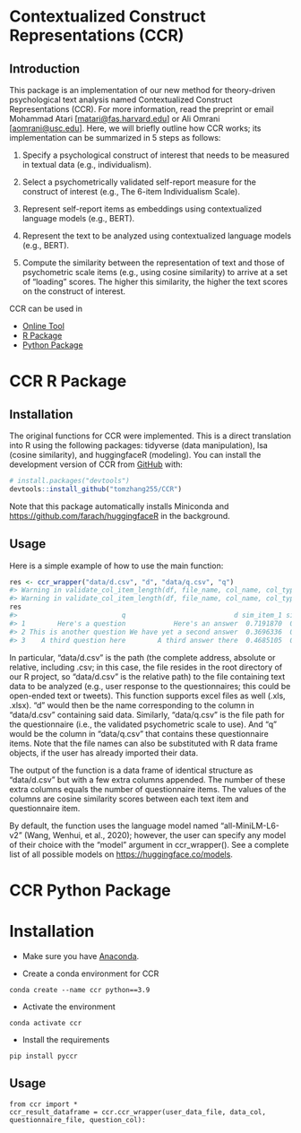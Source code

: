 # Contextualized Construct Representations (CCR)


## Introduction

This package is an implementation of our new method for theory-driven
psychological text analysis named Contextualized Construct
Representations (CCR). For more information, read the preprint or email
Mohammad Atari \[<matari@fas.harvard.edu>\] or Ali Omrani \[<aomrani@usc.edu>\]. Here, we will briefly
outline how CCR works; its implementation can be summarized in 5 steps
as follows:

1.  Specify a psychological construct of interest that needs to be
    measured in textual data (e.g., individualism).

2.  Select a psychometrically validated self-report measure for the
    construct of interest (e.g., The 6-item Individualism Scale).

3.  Represent self-report items as embeddings using contextualized
    language models (e.g., BERT).

4.  Represent the text to be analyzed using contextualized language
    models (e.g., BERT).

5.  Compute the similarity between the representation of text and those
    of psychometric scale items (e.g., using cosine similarity) to
    arrive at a set of “loading” scores. The higher this similarity, the
    higher the text scores on the construct of interest.

CCR can be used in  
- [Online Tool](https://huggingface.co/spaces/Ali-Omrani/CCR)
- [R Package](#ccr-r-package) 
- [Python Package](#ccr-python-package)

# CCR R Package

## Installation

The original functions for CCR were implemented. This is a direct
translation into R using the following packages: tidyverse (data
manipulation), lsa (cosine similarity), and huggingfaceR (modeling). You
can install the development version of CCR from
[GitHub](https://github.com/) with:

``` r
# install.packages("devtools")
devtools::install_github("tomzhang255/CCR")
```

Note that this package automatically installs Miniconda and
<https://github.com/farach/huggingfaceR> in the background.

## Usage

Here is a simple example of how to use the main function:

``` r
res <- ccr_wrapper("data/d.csv", "d", "data/q.csv", "q")
#> Warning in validate_col_item_length(df, file_name, col_name, col_type): 1 rows from column q in data/q.csv have only 2 or 3 words. Row indices: 1
#> Warning in validate_col_item_length(df, file_name, col_name, col_type): 1 rows from column d in data/d.csv have less than 4 words. Row indices: 1
res
#>                          q                           d sim_item_1 sim_item_2
#> 1        Here's a question            Here's an answer  0.7191870  0.4478848
#> 2 This is another question We have yet a second answer  0.3696336  0.4954454
#> 3    A third question here        A third answer there  0.4685105  0.4422214
```

In particular, “data/d.csv” is the path (the complete address, absolute
or relative, including .csv; in this case, the file resides in the root
directory of our R project, so “data/d.csv” is the relative path) to the
file containing text data to be analyzed (e.g., user response to the
questionnaires; this could be open-ended text or tweets). This function
supports excel files as well (.xls, .xlsx). “d” would then be the name
corresponding to the column in “data/d.csv” containing said data.
Similarly, “data/q.csv” is the file path for the questionnaire (i.e.,
the validated psychometric scale to use). And “q” would be the column in
“data/q.csv” that contains these questionnaire items. Note that the file
names can also be substituted with R data frame objects, if the user has
already imported their data.

The output of the function is a data frame of identical structure as
“data/d.csv” but with a few extra columns appended. The number of these
extra columns equals the number of questionnaire items. The values of
the columns are cosine similarity scores between each text item and
questionnaire item.

By default, the function uses the language model named
“all-MiniLM-L6-v2” (Wang, Wenhui, et al., 2020); however, the user can
specify any model of their choice with the “model” argument in
ccr_wrapper(). See a complete list of all possible models on
<https://huggingface.co/models>.

# CCR Python Package

# Installation

- Make sure you have [Anaconda](https://www.anaconda.com/).

- Create a conda environment for CCR

```
conda create --name ccr python==3.9
```

- Activate the environment
```
conda activate ccr
```

- Install the requirements
```
pip install pyccr
```

## Usage

```
from ccr import *
ccr_result_dataframe = ccr.ccr_wrapper(user_data_file, data_col, questionnaire_file, question_col):
```


